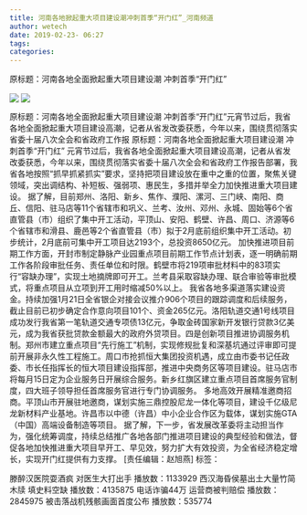 ```yaml
---
title: 河南各地掀起重大项目建设潮冲刺首季“开门红”_河南频道
author: wetech
date: 2019-02-23- 06:27
tags: 
categories: 
---
```

原标题：河南各地全面掀起重大项目建设潮 冲刺首季“开门红”
<!-- more -->
                
<img align="center" border="0" src="http://p1.ifengimg.com/a/2019_08/14f780ecb943ce8_size332_w800_h471.jpg" />
                
<img align="center" border="0" src="http://p2.ifengimg.com/a/2016/0810/204c433878d5cf9size1_w16_h16.png" />
            
原标题：河南各地全面掀起重大项目建设潮 冲刺首季“开门红”元宵节过后，我省各地全面掀起重大项目建设高潮，记者从省发改委获悉，今年以来，围绕贯彻落实省委十届八次全会和省政府工作报
原标题：河南各地全面掀起重大项目建设潮 冲刺首季“开门红”
元宵节过后，我省各地全面掀起重大项目建设高潮，记者从省发改委获悉，今年以来，围绕贯彻落实省委十届八次全会和省政府工作报告部署，我省各地按照“抓早抓紧抓实”要求，坚持把项目建设放在重中之重的位置，聚焦关键领域，突出调结构、补短板、强弱项、惠民生，多措并举全力加快推进重大项目建设。
据了解，目前郑州、洛阳、新乡、焦作、濮阳、漯河、三门峡、南阳、商丘、信阳、驻马店等11个省辖市和巩义、兰考、汝州、邓州、永城、固始等6个省直管县（市）组织了集中开工活动，平顶山、安阳、鹤壁、许昌、周口、济源等6个省辖市和滑县、鹿邑等2个省直管县（市）拟于2月底前组织集中开工活动。初步统计，2月底前可集中开工项目达2193个，总投资8650亿元。
加快推进项目前期工作方面，开封市制定静脉产业园重点项目前期工作节点计划表，逐一明确前期工作各阶段审批任务、责任单位和时限。鹤壁市将219项审批材料中的83项实行“容缺办理”，实现土地摘牌即可开工。兰考县采取容缺办理、联合审验等审批模式，将重点项目从立项到开工用时缩减50%以上。
我省各地多渠道落实建设资金。持续加强1月21日全省银企对接会议推介906个项目的跟踪调度和后续服务，截止目前已初步确定合作意向项目101个、资金265亿元。洛阳轨道交通1号线项目成功发行我省第一笔轨道交通专项债13亿元，争取金砖国家新开发银行贷款3亿美元，成为我省获批贷款金额最大的政府外贷项目。四是创新项目推进协调服务机制。郑州市建立重点项目“先行施工”机制，实现修规批复和深基坑通过评审即可提前开展非永久性工程施工。周口市抢抓恒大集团投资机遇，成立由市委书记任政委、市长任指挥长的恒大项目建设指挥部，推进中央商务区等项目建设。驻马店市将每月15日定为企业服务日开展综合服务。新乡红旗区建立重点项目首席服务官制度，四大班子领导担任首席服务官进行专门协调服务。
多地高效开展精准邀商招商。平顶山市开展驻地邀商，谋划实施三鼎控股尼龙一体化等项目，建设千亿级尼龙新材料产业基地。许昌市以中德（许昌）中小企业合作区为载体，谋划实施GTA（中国）高端设备制造等项目。
据了解，下一步，省发展改革委将主动担当作为，强化统筹调度，持续总结推广各地各部门推进项目建设的典型经验和做法，督促各地加快推进重大项目早开工、早见效，努力扩大有效投资，为全省经济稳定增长，实现开门红提供有力支撑。
[责任编辑：赵旭燕]
标签：
 
             
滕醉汉医院耍酒疯 对医生大打出手
播放数：1133929
西汉海昏侯墓出土大量竹简木牍 填史料空缺
播放数：4135875
电话诈骗44万 运营商被判赔偿
播放数：2845975
被击落战机残骸画面首度公布
播放数：535774
